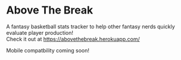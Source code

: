 # Above The Break

A fantasy basketball stats tracker to help other fantasy nerds quickly evaluate player production! <br>
Check it out at https://abovethebreak.herokuapp.com/

Mobile compatbility coming soon!
